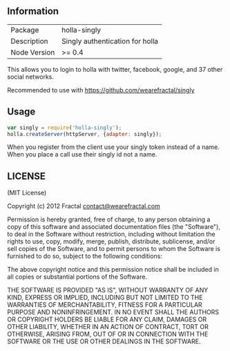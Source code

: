 ## Information

<table>
<tr> 
<td>Package</td><td>holla-singly</td>
</tr>
<tr>
<td>Description</td>
<td>Singly authentication for holla</td>
</tr>
<tr>
<td>Node Version</td>
<td>>= 0.4</td>
</tr>
</table>


This allows you to login to holla with twitter, facebook, google, and 37 other social networks.

Recommended to use with https://github.com/wearefractal/singly

## Usage

```javascript
var singly = require('holla-singly');
holla.createServer(httpServer, {adapter: singly});
```

When you register from the client use your singly token instead of a name. When you place a call use their singly id not a name.

## LICENSE

(MIT License)

Copyright (c) 2012 Fractal <contact@wearefractal.com>

Permission is hereby granted, free of charge, to any person obtaining
a copy of this software and associated documentation files (the
"Software"), to deal in the Software without restriction, including
without limitation the rights to use, copy, modify, merge, publish,
distribute, sublicense, and/or sell copies of the Software, and to
permit persons to whom the Software is furnished to do so, subject to
the following conditions:

The above copyright notice and this permission notice shall be
included in all copies or substantial portions of the Software.

THE SOFTWARE IS PROVIDED "AS IS", WITHOUT WARRANTY OF ANY KIND,
EXPRESS OR IMPLIED, INCLUDING BUT NOT LIMITED TO THE WARRANTIES OF
MERCHANTABILITY, FITNESS FOR A PARTICULAR PURPOSE AND
NONINFRINGEMENT. IN NO EVENT SHALL THE AUTHORS OR COPYRIGHT HOLDERS BE
LIABLE FOR ANY CLAIM, DAMAGES OR OTHER LIABILITY, WHETHER IN AN ACTION
OF CONTRACT, TORT OR OTHERWISE, ARISING FROM, OUT OF OR IN CONNECTION
WITH THE SOFTWARE OR THE USE OR OTHER DEALINGS IN THE SOFTWARE.
